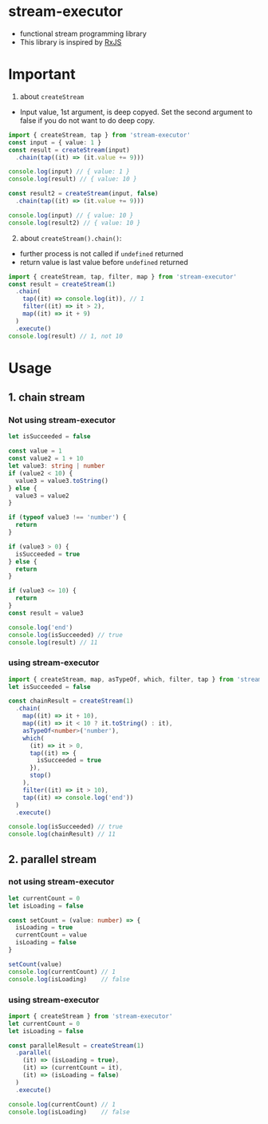 # stream-executor
- functional stream programming library
- This library is inspired by [RxJS](https://github.com/ReactiveX/rxjs)

# Important
1. about `createStream`
  - Input value, 1st argument, is deep copyed. Set the second argument to false if you do not want to do deep copy.
  ```ts
  import { createStream, tap } from 'stream-executor'
  const input = { value: 1 }
  const result = createStream(input)
    .chain(tap((it) => (it.value += 9)))

  console.log(input) // { value: 1 }
  console.log(result) // { value: 10 }

  const result2 = createStream(input, false)
    .chain(tap((it) => (it.value += 9)))

  console.log(input) // { value: 10 }
  console.log(result2) // { value: 10 }
  ```
2. about `createStream().chain()`:
  - further process is not called if `undefined` returned
  - return value is last value before `undefined` returned
  ```ts
  import { createStream, tap, filter, map } from 'stream-executor'
  const result = createStream(1)
    .chain(
      tap((it) => console.log(it)), // 1
      filter((it) => it > 2),
      map((it) => it + 9)
    )
    .execute()
  console.log(result) // 1, not 10
  ``` 

# Usage

## 1. chain stream

### Not using stream-executor 
```ts
let isSucceeded = false

const value = 1
const value2 = 1 + 10
let value3: string | number
if (value2 < 10) {
  value3 = value3.toString()
} else {
  value3 = value2
}

if (typeof value3 !== 'number') {
  return
}

if (value3 > 0) {
  isSucceeded = true
} else {
  return
}

if (value3 <= 10) {
  return
}
const result = value3

console.log('end')
console.log(isSucceeded) // true
console.log(result) // 11
```

###  using stream-executor 
```ts
import { createStream, map, asTypeOf, which, filter, tap } from 'stream-executor'
let isSucceeded = false

const chainResult = createStream(1)
  .chain(
    map((it) => it + 10),
    map((it) => it < 10 ? it.toString() : it),
    asTypeOf<number>('number'),
    which(
      (it) => it > 0,
      tap((it) => {
        isSucceeded = true
      }),
      stop()
    ),
    filter((it) => it > 10),
    tap((it) => console.log('end'))
  )
  .execute()

console.log(isSucceeded) // true
console.log(chainResult) // 11
```

## 2. parallel stream

### not using stream-executor 
```ts
let currentCount = 0
let isLoading = false

const setCount = (value: number) => {
  isLoading = true
  currentCount = value
  isLoading = false
}

setCount(value)
console.log(currentCount) // 1
console.log(isLoading)    // false
```

###  using stream-executor 
```ts
import { createStream } from 'stream-executor'
let currentCount = 0
let isLoading = false

const parallelResult = createStream(1)
  .parallel(
    (it) => (isLoading = true),
    (it) => (currentCount = it),
    (it) => (isLoading = false)
  )
  .execute()

console.log(currentCount) // 1
console.log(isLoading)    // false
```
